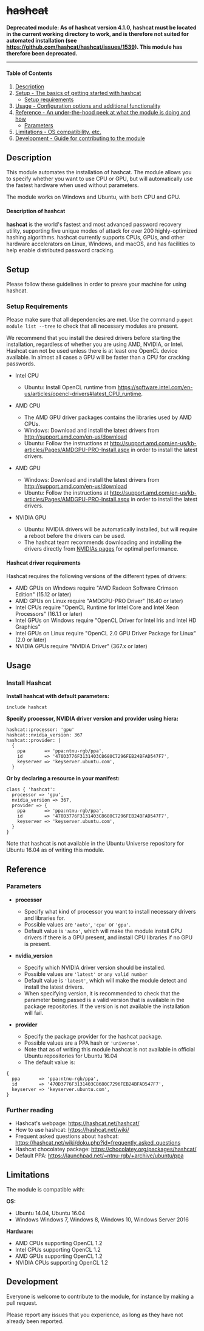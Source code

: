 # ~~hashcat~~

**Deprecated module: As of hashcat version 4.1.0, hashcat must be located in the current working directory to work, and is therefore not suited for automated installation (see https://github.com/hashcat/hashcat/issues/1539). This module has therefore been deprecated.**

---

#### Table of Contents

1. [Description](#description)
1. [Setup - The basics of getting started with hashcat](#setup)
    * [Setup requirements](#setup-requirements)
1. [Usage - Configuration options and additional functionality](#usage)
1. [Reference - An under-the-hood peek at what the module is doing and how](#reference)
    * [Parameters](#parameters)
1. [Limitations - OS compatibility, etc.](#limitations)
1. [Development - Guide for contributing to the module](#development)

## Description

This module automates the installation of hashcat.
The module allows you to specify whether you want to use CPU or GPU, but will automatically use the fastest hardware when used without parameters.

The module works on Windows and Ubuntu, with both CPU and GPU.

#### Description of hashcat

**hashcat** is the world's fastest and most advanced password recovery utility, supporting five unique modes of attack for over 200 highly-optimized hashing algorithms. hashcat currently supports CPUs, GPUs, and other hardware accelerators on Linux, Windows, and macOS, and has facilities to help enable distributed password cracking.

## Setup

Please follow these guidelines in order to preare your machine for using hashcat.

### Setup Requirements

Please make sure that all dependencies are met. Use the command `puppet module list --tree` to check that all necessary modules are present.

We recommend that you install the desired drivers before starting the installation, regardless of whether you are using AMD, NVIDIA, or Intel.
Hashcat can not be used unless there is at least one OpenCL device available. In almost all cases a GPU will be faster than a CPU for cracking passwords.

* Intel CPU
  * Ubuntu: Install OpenCL runtime from <https://software.intel.com/en-us/articles/opencl-drivers#latest_CPU_runtime>.

* AMD CPU
  * The AMD GPU driver packages contains the libraries used by AMD CPUs.
  * Windows: Download and install the latest drivers from <http://support.amd.com/en-us/download>
  * Ubuntu: Follow the instructions at <http://support.amd.com/en-us/kb-articles/Pages/AMDGPU-PRO-Install.aspx> in order to install the latest drivers.

* AMD GPU
  * Windows: Download and install the latest drivers from <http://support.amd.com/en-us/download>
  * Ubuntu: Follow the instructions at <http://support.amd.com/en-us/kb-articles/Pages/AMDGPU-PRO-Install.aspx> in order to install the latest drivers.

* NVIDIA GPU
  * Ubuntu: NVIDIA drivers will be automatically installed, but will require a reboot before the drivers can be used.
  * The hashcat team recommends downloading and installing the drivers directly from [NVIDIAs pages](http://www.nvidia.com/Download/index.aspx) for optimal performance.

#### Hashcat driver requirements
Hashcat requires the following versions of the different types of drivers:

* AMD GPUs on Windows require "AMD Radeon Software Crimson Edition" (15.12 or later)
* AMD GPUs on Linux require "AMDGPU-PRO Driver" (16.40 or later) 
* Intel CPUs require "OpenCL Runtime for Intel Core and Intel Xeon Processors" (16.1.1 or later)
* Intel GPUs on Windows require "OpenCL Driver for Intel Iris and Intel HD Graphics"
* Intel GPUs on Linux require "OpenCL 2.0 GPU Driver Package for Linux" (2.0 or later)
* NVIDIA GPUs require "NVIDIA Driver" (367.x or later)

## Usage

### Install Hashcat
**Install hashcat with default parameters:**

```
include hashcat
```

**Specify processor, NVIDIA driver version and provider using hiera:**
```
hashcat::processor: 'gpu'
hashcat::nvidia_version: 367
hashcat::provider: |
  {
    ppa       => 'ppa:ntnu-rgb/ppa',
    id        => '470D3776F3131403C8680C7296FEB24BFAD547F7',
    keyserver => 'keyserver.ubuntu.com',
  }
```
**Or by declaring a resource in your manifest:**

```
class { 'hashcat':
  processor => 'gpu',
  nvidia_version => 367,
  provider => {
    ppa       => 'ppa:ntnu-rgb/ppa',
    id        => '470D3776F3131403C8680C7296FEB24BFAD547F7',
    keyserver => 'keyserver.ubuntu.com',
  }
}
```
Note that hashcat is not available in the Ubuntu Universe repository for Ubuntu 16.04 as of writing this module.

## Reference

### Parameters
* **processor**
  * Specify what kind of processor you want to install necessary drivers and libraries for.
  * Possible values are `'auto'`, `'cpu'` or `'gpu'`.
  * Default value is `'auto'`, which will make the module install GPU drivers if there is a GPU present, and install CPU libraries if no GPU is present.

* **nvidia_version**
  * Specify which NVIDIA driver version should be installed.
  * Possible values are `'latest'` or `any valid number`
  * Default value is `'latest'`, which will make the module detect and install the latest drivers.
  * When specifying version, it is recommended to check that the parameter being passed is a valid version that is available in the package repositories. If the version is not available the installation will fail.

* **provider**
  * Specify the package provider for the hashcat package.
  * Possible values are a PPA hash or `'universe'`.
  * Note that as of writing this module hashcat is not available in official Ubuntu repositories for Ubuntu 16.04
  * The default value is: 
```
{
  ppa       => 'ppa:ntnu-rgb/ppa',
  id        => '470D3776F3131403C8680C7296FEB24BFAD547F7',
  keyserver => 'keyserver.ubuntu.com',
}
```

### Further reading
+ Hashcat's webpage: <https://hashcat.net/hashcat/>
+ How to use hashcat: <https://hashcat.net/wiki/>
+ Frequent asked questions about hashcat: <https://hashcat.net/wiki/doku.php?id=frequently_asked_questions>
+ Hashcat chocolatey package: <https://chocolatey.org/packages/hashcat/>
+ Default PPA: <https://launchpad.net/~ntnu-rgb/+archive/ubuntu/ppa>

## Limitations

The module is compatible with:

**OS:**

+ Ubuntu 14.04, Ubuntu 16.04
+ Windows Windows 7, Windows 8, Windows 10, Windows Server 2016 

**Hardware:**

+ AMD CPUs supporting OpenCL 1.2
+ Intel CPUs supporting OpenCL 1.2
+ AMD GPUs supporting OpenCL 1.2
+ NVIDIA CPUs supporting OpenCL 1.2

## Development

Everyone is welcome to contribute to the module, for instance by making a pull request.

Please report any issues that you experience, as long as they have not already been reported.
